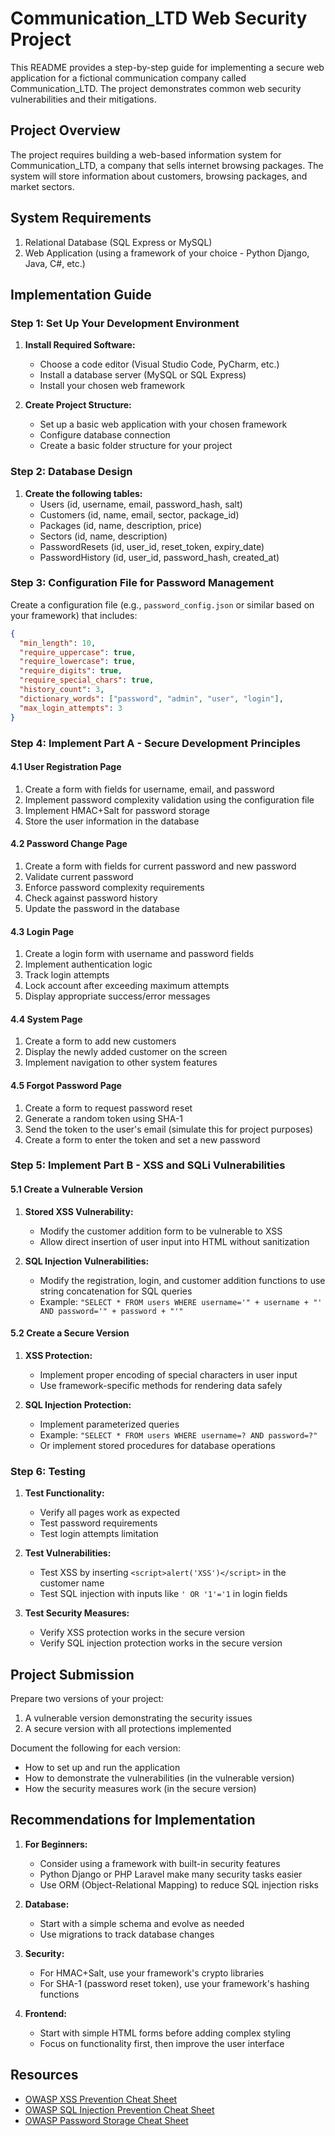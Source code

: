 # Communication_LTD Web Security Project

This README provides a step-by-step guide for implementing a secure web application for a fictional communication company called Communication_LTD. The project demonstrates common web security vulnerabilities and their mitigations.

## Project Overview

The project requires building a web-based information system for Communication_LTD, a company that sells internet browsing packages. The system will store information about customers, browsing packages, and market sectors.

## System Requirements

1. Relational Database (SQL Express or MySQL)
2. Web Application (using a framework of your choice - Python Django, Java, C#, etc.)

## Implementation Guide

### Step 1: Set Up Your Development Environment

1. **Install Required Software:**
   - Choose a code editor (Visual Studio Code, PyCharm, etc.)
   - Install a database server (MySQL or SQL Express)
   - Install your chosen web framework

2. **Create Project Structure:**
   - Set up a basic web application with your chosen framework
   - Configure database connection
   - Create a basic folder structure for your project

### Step 2: Database Design

1. **Create the following tables:**
   - Users (id, username, email, password_hash, salt)
   - Customers (id, name, email, sector, package_id)
   - Packages (id, name, description, price)
   - Sectors (id, name, description)
   - PasswordResets (id, user_id, reset_token, expiry_date)
   - PasswordHistory (id, user_id, password_hash, created_at)

### Step 3: Configuration File for Password Management

Create a configuration file (e.g., `password_config.json` or similar based on your framework) that includes:

```json
{
  "min_length": 10,
  "require_uppercase": true,
  "require_lowercase": true,
  "require_digits": true,
  "require_special_chars": true,
  "history_count": 3,
  "dictionary_words": ["password", "admin", "user", "login"],
  "max_login_attempts": 3
}
```

### Step 4: Implement Part A - Secure Development Principles

#### 4.1 User Registration Page
1. Create a form with fields for username, email, and password
2. Implement password complexity validation using the configuration file
3. Implement HMAC+Salt for password storage
4. Store the user information in the database

#### 4.2 Password Change Page
1. Create a form with fields for current password and new password
2. Validate current password
3. Enforce password complexity requirements
4. Check against password history
5. Update the password in the database

#### 4.3 Login Page
1. Create a login form with username and password fields
2. Implement authentication logic
3. Track login attempts
4. Lock account after exceeding maximum attempts
5. Display appropriate success/error messages

#### 4.4 System Page
1. Create a form to add new customers
2. Display the newly added customer on the screen
3. Implement navigation to other system features

#### 4.5 Forgot Password Page
1. Create a form to request password reset
2. Generate a random token using SHA-1
3. Send the token to the user's email (simulate this for project purposes)
4. Create a form to enter the token and set a new password

### Step 5: Implement Part B - XSS and SQLi Vulnerabilities

#### 5.1 Create a Vulnerable Version

1. **Stored XSS Vulnerability:**
   - Modify the customer addition form to be vulnerable to XSS
   - Allow direct insertion of user input into HTML without sanitization

2. **SQL Injection Vulnerabilities:**
   - Modify the registration, login, and customer addition functions to use string concatenation for SQL queries
   - Example: `"SELECT * FROM users WHERE username='" + username + "' AND password='" + password + "'"`

#### 5.2 Create a Secure Version

1. **XSS Protection:**
   - Implement proper encoding of special characters in user input
   - Use framework-specific methods for rendering data safely

2. **SQL Injection Protection:**
   - Implement parameterized queries
   - Example: `"SELECT * FROM users WHERE username=? AND password=?"`
   - Or implement stored procedures for database operations

### Step 6: Testing

1. **Test Functionality:**
   - Verify all pages work as expected
   - Test password requirements
   - Test login attempts limitation

2. **Test Vulnerabilities:**
   - Test XSS by inserting `<script>alert('XSS')</script>` in the customer name
   - Test SQL injection with inputs like `' OR '1'='1` in login fields

3. **Test Security Measures:**
   - Verify XSS protection works in the secure version
   - Verify SQL injection protection works in the secure version

## Project Submission

Prepare two versions of your project:
1. A vulnerable version demonstrating the security issues
2. A secure version with all protections implemented

Document the following for each version:
- How to set up and run the application
- How to demonstrate the vulnerabilities (in the vulnerable version)
- How the security measures work (in the secure version)

## Recommendations for Implementation

1. **For Beginners:**
   - Consider using a framework with built-in security features
   - Python Django or PHP Laravel make many security tasks easier
   - Use ORM (Object-Relational Mapping) to reduce SQL injection risks

2. **Database:**
   - Start with a simple schema and evolve as needed
   - Use migrations to track database changes

3. **Security:**
   - For HMAC+Salt, use your framework's crypto libraries
   - For SHA-1 (password reset token), use your framework's hashing functions

4. **Frontend:**
   - Start with simple HTML forms before adding complex styling
   - Focus on functionality first, then improve the user interface

## Resources

- [OWASP XSS Prevention Cheat Sheet](https://cheatsheetseries.owasp.org/cheatsheets/Cross_Site_Scripting_Prevention_Cheat_Sheet.html)
- [OWASP SQL Injection Prevention Cheat Sheet](https://cheatsheetseries.owasp.org/cheatsheets/SQL_Injection_Prevention_Cheat_Sheet.html)
- [OWASP Password Storage Cheat Sheet](https://cheatsheetseries.owasp.org/cheatsheets/Password_Storage_Cheat_Sheet.html)
